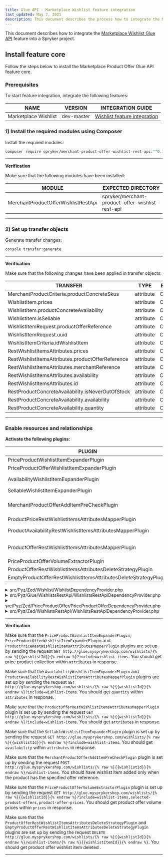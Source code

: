 ```yaml
---
title: Glue API - Marketplace Wishlist feature integration
last_updated: May 7, 2021
description: This document describes the process how to integrate the Marketplace Wishlist Glue API feature into a Spryker project.
---
```


This document describes how to integrate the [Marketplace Wishlist Glue API](https://github.com/spryker-feature/marketplace-wishlist) feature into a Spryker project.

## Install feature core
Follow the steps below to install the Marketplace Product Offer Glue API feature core.

### Prerequisites
To start feature integration, integrate the following features:

| NAME | VERSION | INTEGRATION GUIDE |
|-|-|-|
| Marketplace Wishlist | dev-master |[Wishlist feature integration](/docs/marketplace/dev/feature-integration-guides/marketplace-wishlist-feature-integration.html) |

### 1) Install the required modules using Composer
Install the required modules:
```bash
composer require spryker/merchant-product-offer-wishlist-rest-api:"^0.1.0" --update-with-dependencies
```

---
**Verification**

Make sure that the following modules have been installed:

| MODULE | EXPECTED DIRECTORY |
|-|-|
| MerchantProductOfferWishlistRestApi | spryker/merchant-product-offer-wishlist-rest-api |

---

### 2) Set up transfer objects

Generate transfer changes:
```bash
console transfer:generate
```

---
**Verification**

Make sure that the following changes have been applied in transfer objects:

| TRANSFER | TYPE | EVENT | PATH |
|-|-|-|-|
| MerchantProductCriteria.productConcreteSkus  | attribute | Created | src/Generated/Shared/Transfer/MerchantProductCriteriaTransfer |
| WishlistItem.prices  | attribute | Created | src/Generated/Shared/Transfer/WishlistItemTransfer |
| WishlistItem.productConcreteAvailability  | attribute | Created | src/Generated/Shared/Transfer/WishlistItemTransfer |
| WishlistItem.isSellable  | attribute | Created | src/Generated/Shared/Transfer/WishlistItemTransfer |
| WishlistItemRequest.productOfferReference  | attribute | Created | src/Generated/Shared/Transfer/WishlistItemRequestTransfer |
| WishlistItemRequest.uuid  | attribute | Created | src/Generated/Shared/Transfer/WishlistItemRequestTransfer |
| WishlistItemCriteria.idWishlistItem  | attribute | Created | src/Generated/Shared/Transfer/WishlistItemCriteriaTransfer |
| RestWishlistItemsAttributes.prices  | attribute | Created | src/Generated/Shared/Transfer/RestWishlistItemsAttributesTransfer |
| RestWishlistItemsAttributes.productOfferReference  | attribute | Created | src/Generated/Shared/Transfer/RestWishlistItemsAttributesTransfer |
| RestWishlistItemsAttributes.merchantReference  | attribute | Created | src/Generated/Shared/Transfer/RestWishlistItemsAttributesTransfer |
| RestWishlistItemsAttributes.availability  | attribute | Created | src/Generated/Shared/Transfer/RestWishlistItemsAttributesTransfer |
| RestWishlistItemsAttributes.id  | attribute | Created | src/Generated/Shared/Transfer/RestWishlistItemsAttributesTransfer |
| RestProductConcreteAvailability.isNeverOutOfStock  | attribute | Created | src/Generated/Shared/Transfer/RestProductConcreteAvailabilityTransfer |
| RestProductConcreteAvailability.availability  | attribute | Created | src/Generated/Shared/Transfer/RestProductConcreteAvailabilityTransfer |
| RestProductConcreteAvailability.quantity  | attribute | Created | src/Generated/Shared/Transfer/RestProductConcreteAvailabilityTransfer |

---

### Enable resources and relationships
**Activate the following plugins:**

| PLUGIN | SPECIFICATION | PREREQUISITES | NAMESPACE |
|-|-|-|-|
| PriceProductWishlistItemExpanderPlugin | Expands `WishlistItem` transfer object with prices |  | Spryker\Zed\PriceProduct\Communication\Plugin\Wishlist |
| PriceProductOfferWishlistItemExpanderPlugin | Expands `WishlistItem` transfer object with product offer prices |  | Spryker\Zed\PriceProductOffer\Communication\Plugin\Wishlist |
| AvailabilityWishlistItemExpanderPlugin | Expands `WishlistItem` transfer object with product concrete availability |  | Spryker\Zed\Availability\Communication\Plugin\Wishlist |
| SellableWishlistItemExpanderPlugin | Expands `WishlistItem` transfer object with sellable status |  | Spryker\Zed\Availability\Communication\Plugin\Wishlist |
| MerchantProductOfferAddItemPreCheckPlugin | Returns `WishlistPreAddItemCheckResponse.isSuccess=false` if no one product offers found by `WishlistItem.productOfferReference` transfer property |  | Spryker\Zed\MerchantProductOfferWishlist\Communication\Plugin\Wishlist |
| ProductPriceRestWishlistItemsAttributesMapperPlugin | Maps prices to RestWishlistItemsAttributes transfer object |  | Spryker\Glue\ProductPricesRestApi\Plugin\Wishlist |
| ProductAvailabilityRestWishlistItemsAttributesMapperPlugin | Maps availability data to `RestWishlistItemsAttributes` transfer object |  | Spryker\Glue\ProductAvailabilitiesRestApi\Plugin\Wishlist |
| ProductOfferRestWishlistItemsAttributesMapperPlugin | Populates `RestWishlistItemsAttributes.id` with the following pattern: `{WishlistItem.sku}_{WishlistItemTransfer.productOfferReference}` |  | Spryker\Glue\MerchantProductOfferWishlistRestApi\Plugin\Wishlist |
| PriceProductOfferVolumeExtractorPlugin | Extracts volume prices from price product offer collection |  | Spryker\Zed\PriceProductOfferVolume\Communication\Plugin\PriceProductOffer |
| ProductOfferRestWishlistItemsAttributesDeleteStrategyPlugin | Checks if requested wishlist item is exist in wishlist item collection. |  | Spryker\Zed\MerchantProductOfferWishlistRestApi\Communication\Plugin |
| EmptyProductOfferRestWishlistItemsAttributesDeleteStrategyPlugin | Checks if requested wishlist item is exist in wishlist item collection |  | Spryker\Zed\MerchantProductOfferWishlistRestApi\Communication\Plugin |

<details><summary markdown='span'>src/Pyz/Zed/Wishlist/WishlistDependencyProvider.php</summary>

```php
<?php
namespace Pyz\Zed\Wishlist;

use Spryker\Zed\Availability\Communication\Plugin\Wishlist\AvailabilityWishlistItemExpanderPlugin;
use Spryker\Zed\Availability\Communication\Plugin\Wishlist\SellableWishlistItemExpanderPlugin;
use Spryker\Zed\PriceProduct\Communication\Plugin\Wishlist\PriceProductWishlistItemExpanderPlugin;
use Spryker\Zed\PriceProductOffer\Communication\Plugin\Wishlist\PriceProductOfferWishlistItemExpanderPlugin;
use Spryker\Zed\MerchantProductOfferWishlist\Communication\Plugin\Wishlist\MerchantProductOfferAddItemPreCheckPlugin;

class WishlistDependencyProvider extends SprykerWishlistDependencyProvider
{
    /**
     * @return \Spryker\Zed\WishlistExtension\Dependency\Plugin\WishlistItemExpanderPluginInterface[]
     */
    protected function getWishlistItemExpanderPlugins(): array
    {
        return [
            new PriceProductWishlistItemExpanderPlugin(),
            new PriceProductOfferWishlistItemExpanderPlugin(),
            new AvailabilityWishlistItemExpanderPlugin(),
            new SellableWishlistItemExpanderPlugin(),
        ];
    }

    /**
     * @return \Spryker\Zed\WishlistExtension\Dependency\Plugin\AddItemPreCheckPluginInterface[]
     */
    protected function getAddItemPreCheckPlugins(): array
    {
        return [
            new MerchantProductOfferAddItemPreCheckPlugin(),
        ];
    }

}
```
</details>

<details><summary markdown='span'>src/Pyz/Glue/WishlistsRestApi/WishlistsRestApiDependencyProvider.php</summary>

```php
<?php

namespace Pyz\Glue\WishlistsRestApi;

use Spryker\Glue\MerchantProductOfferWishlistRestApi\Plugin\Wishlist\ProductOfferRestWishlistItemsAttributesMapperPlugin;
use Spryker\Glue\ProductAvailabilitiesRestApi\Plugin\Wishlist\ProductAvailabilityRestWishlistItemsAttributesMapperPlugin;
use Spryker\Glue\ProductPricesRestApi\Plugin\Wishlist\ProductPriceRestWishlistItemsAttributesMapperPlugin;
use Spryker\Glue\WishlistsRestApi\WishlistsRestApiDependencyProvider as SprykerWishlistsRestApiDependencyProvider;

class WishlistsRestApiDependencyProvider extends SprykerWishlistsRestApiDependencyProvider
{
    /**
     * @return \Spryker\Glue\WishlistsRestApiExtension\Dependency\Plugin\RestWishlistItemsAttributesMapperPluginInterface[]
     */
    protected function getRestWishlistItemsAttributesMapperPlugins(): array
    {
        return [
            new ProductPriceRestWishlistItemsAttributesMapperPlugin(),
            new ProductAvailabilityRestWishlistItemsAttributesMapperPlugin(),
            new ProductOfferRestWishlistItemsAttributesMapperPlugin(),
        ];
    }
}
```
</details>



<details><summary markdown='span'>src/Pyz/Zed/PriceProductOffer/PriceProductOfferDependencyProvider.php</summary>

```php
<?php
namespace Pyz\Zed\PriceProductOffer;

use Spryker\Zed\PriceProductOffer\PriceProductOfferDependencyProvider as SprykerPriceProductOfferDependencyProvider;
use Spryker\Zed\PriceProductOfferVolume\Communication\Plugin\PriceProductOffer\PriceProductOfferVolumeExtractorPlugin;

class PriceProductOfferDependencyProvider extends SprykerPriceProductOfferDependencyProvider
{
    /**
     * @return \Spryker\Zed\PriceProductOfferExtension\Dependency\Plugin\PriceProductOfferExtractorPluginInterface[]
     */
    protected function getPriceProductOfferExtractorPlugins(): array
    {
        return [
            new PriceProductOfferVolumeExtractorPlugin(),
        ];
    }
}
```
</details>


<details><summary markdown='span'>src/Pyz/Zed/WishlistsRestApi/WishlistsRestApiDependencyProvider.php</summary>

```php
<?php
namespace Pyz\Zed\WishlistsRestApi;

use Spryker\Zed\MerchantProductOfferWishlistRestApi\Communication\Plugin\EmptyProductOfferRestWishlistItemsAttributesDeleteStrategyPlugin;
use Spryker\Zed\MerchantProductOfferWishlistRestApi\Communication\Plugin\ProductOfferRestWishlistItemsAttributesDeleteStrategyPlugin;
use Spryker\Zed\WishlistsRestApi\WishlistsRestApiDependencyProvider as SprykerWishlistsRestApiDependencyProvider;

class WishlistsRestApiDependencyProvider extends SprykerWishlistsRestApiDependencyProvider
{
    /**
     * @return \Spryker\Zed\WishlistsRestApiExtension\Dependency\Plugin\RestWishlistItemsAttributesDeleteStrategyPluginInterface[]
     */
    protected function getRestWishlistItemsAttributesDeleteStrategyPlugins(): array
    {
        return [
            new ProductOfferRestWishlistItemsAttributesDeleteStrategyPlugin(),
            new EmptyProductOfferRestWishlistItemsAttributesDeleteStrategyPlugin(),
        ];
    }
}
```
</details>

---
**Verification**

Make sure that the `PriceProductWishlistItemExpanderPlugin`, `PriceProductOfferWishlistItemExpanderPlugin` and `ProductPriceRestWishlistItemsAttributesMapperPlugin` plugins are set up by sending the request `GET http://glue.mysprykershop.com/wishlists/{% raw %}{{wishlistId}}{% endraw %}?include=wishlist-items`. You should get price product collection within `attributes` in response. 

Make sure that the `AvailabilityWishlistItemExpanderPlugin` and `ProductAvailabilityRestWishlistItemsAttributesMapperPlugin` plugins are set up by sending the request `GET http://glue.mysprykershop.com/wishlists/{% raw %}{{wishlistId}}{% endraw %}?include=wishlist-items`. You should get `quantity` within `attributes` in response.

Make sure that the `ProductOfferRestWishlistItemsAttributesMapperPlugin` plugin is set up by sending the request `GET http://glue.mysprykershop.com/wishlists/{% raw %}{{wishlistId}}{% endraw %}?include=wishlist-items`. You should get `attributes` in response.

Make sure that the `SellableWishlistItemExpanderPlugin` plugin is set up by sending the request `GET http://glue.mysprykershop.com/wishlists/{% raw %}{{wishlistId}}{% endraw %}?include=wishlist-items`. You should get `availability` within `attributes` in response.

Make sure that the `MerchantProductOfferAddItemPreCheckPlugin` plugin is set up by sending the request `POST http://glue.mysprykershop.com/wishlists/{% raw %}{{wishlistId}}{% endraw %}/wishlist-items`. You should have wishlist item added only when the product has the specified offer reference.

Make sure that the `PriceProductOfferVolumeExtractorPlugin` plugin is set up by sending the request `GET http://glue.mysprykershop.com/wishlists/{% raw %}{{wishlistId}}{% endraw %}?include=wishlist-items,selected-product-offers,product-offer-prices`. You should get product offer volume prices within `prices` in response.

Make sure that the `ProductOfferRestWishlistItemsAttributesDeleteStrategyPlugin` and `EmptyProductOfferRestWishlistItemsAttributesDeleteStrategyPlugin` plugins are set up by sending the request `DELETE http://glue.mysprykershop.com/wishlists/{% raw %}{{wishlistId}}{% endraw %}/wishlist-items/{% raw %}{{wishlistItemId}}{% endraw %}`. You should get product offer wishlist item deleted .

---
